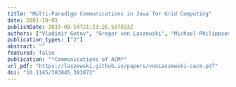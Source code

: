 ```yaml
---
title: "Multi-Paradigm Communications in Java for Grid Computing"
date: 2001-10-01
publishDate: 2019-08-14T21:23:26.597033Z
authors: ["Vladimir Getov", "Gregor von Laszewski", "Michael Philippsen", "Ian Foster"]
publication_types: ["2"]
abstract: ""
featured: false
publication: "*Communications of ACM*"
url_pdf: "https://laszewski.github.io/papers/vonLaszewski-cacm.pdf"
doi: "10.1145/383845.383872"
---
```


